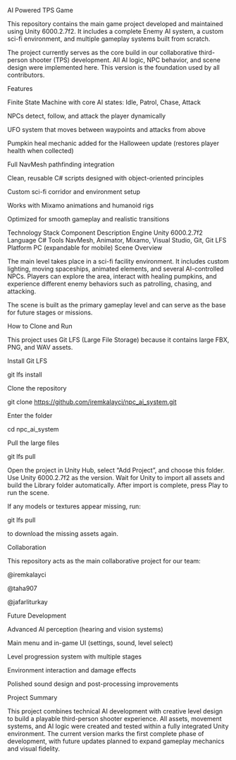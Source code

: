 AI Powered TPS Game

This repository contains the main game project developed and maintained using Unity 6000.2.7f2.
It includes a complete Enemy AI system, a custom sci-fi environment, and multiple gameplay systems built from scratch.

The project currently serves as the core build in our collaborative third-person shooter (TPS) development.
All AI logic, NPC behavior, and scene design were implemented here. This version is the foundation used by all contributors.

Features

Finite State Machine with core AI states: Idle, Patrol, Chase, Attack

NPCs detect, follow, and attack the player dynamically

UFO system that moves between waypoints and attacks from above

Pumpkin heal mechanic added for the Halloween update (restores player health when collected)

Full NavMesh pathfinding integration

Clean, reusable C# scripts designed with object-oriented principles

Custom sci-fi corridor and environment setup

Works with Mixamo animations and humanoid rigs

Optimized for smooth gameplay and realistic transitions

Technology Stack
Component	Description
Engine	Unity 6000.2.7f2
Language	C#
Tools	NavMesh, Animator, Mixamo, Visual Studio, Git, Git LFS
Platform	PC (expandable for mobile)
Scene Overview

The main level takes place in a sci-fi facility environment.
It includes custom lighting, moving spaceships, animated elements, and several AI-controlled NPCs.
Players can explore the area, interact with healing pumpkins, and experience different enemy behaviors such as patrolling, chasing, and attacking.

The scene is built as the primary gameplay level and can serve as the base for future stages or missions.

How to Clone and Run

This project uses Git LFS (Large File Storage) because it contains large FBX, PNG, and WAV assets.

Install Git LFS

git lfs install


Clone the repository

git clone https://github.com/iremkalayci/npc_ai_system.git


Enter the folder

cd npc_ai_system


Pull the large files

git lfs pull


Open the project in Unity Hub, select “Add Project”, and choose this folder.
Use Unity 6000.2.7f2 as the version.
Wait for Unity to import all assets and build the Library folder automatically.
After import is complete, press Play to run the scene.

If any models or textures appear missing, run:

git lfs pull


to download the missing assets again.

Collaboration

This repository acts as the main collaborative project for our team:

@iremkalayci

@taha907

@jafarliturkay

Future Development

Advanced AI perception (hearing and vision systems)

Main menu and in-game UI (settings, sound, level select)

Level progression system with multiple stages

Environment interaction and damage effects

Polished sound design and post-processing improvements

Project Summary

This project combines technical AI development with creative level design to build a playable third-person shooter experience.
All assets, movement systems, and AI logic were created and tested within a fully integrated Unity environment.
The current version marks the first complete phase of development, with future updates planned to expand gameplay mechanics and visual fidelity.
